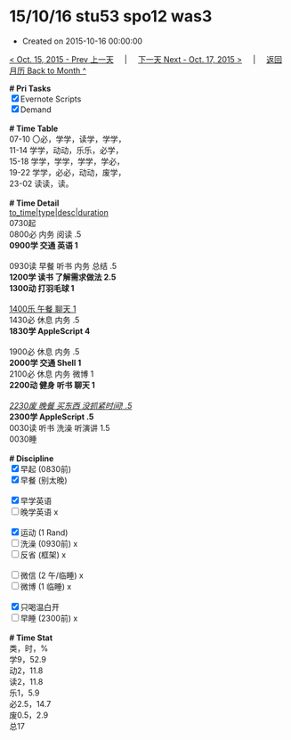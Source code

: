 # 15/10/16 stu53 spo12 was3

- Created on 2015-10-16 00:00:00

[< Oct. 15, 2015 - Prev 上一天](/_archived/lifelogs/2015/10/d15.md) &nbsp; &nbsp; | &nbsp; &nbsp; [下一天 Next - Oct. 17, 2015 >](/_archived/lifelogs/2015/10/d17.md) &nbsp; &nbsp; |  &nbsp; &nbsp; [返回月历 Back to Month ^](/_archived/lifelogs/2015/10/index.md)
<br/><div><b># Pri Tasks</b></div><div><input checked="true" type="checkbox"/>Evernote Scripts</div><div><input checked="true" type="checkbox"/>Demand</div><div><br/></div><div><b># Time Table</b></div><div>07-10 〇必，学学，读学，学学，</div><div>11-14 学学，动动，乐乐，必学，</div><div>15-18 学学，学学，学学，学必，</div><div>19-22 学学，必必，动动，废学，</div><div>23-02 读读，读。</div><div><br/></div><div><b># Time Detail</b></div><div><u>to_time|type|desc|duration</u></div><div>0730起</div><div>0800必 内务 阅读 .5</div><div><b>0900学 交通 英语 1</b></div><div><br/></div><div>0930读 早餐 听书 内务 总结 .5</div><div><b>1200学 读书 了解需求做法 2.5</b></div><div><b>1300动 打羽毛球 1</b></div><div><br/></div><div><u>1400乐 午餐 聊天 1</u></div><div>1430必 休息 内务 .5</div><div><b>1830学 AppleScript 4</b></div><div><br/></div><div>1900必 休息 内务 .5</div><div><b>2000学 交通 Shell 1</b></div><div>2100必 休息 内务 微博 1</div><div><b>2200动 健身 听书 聊天 1</b></div><div><br/></div><div><u><i>2230废 晚餐 买东西 没抓紧时间! .5</i></u></div><div><b>2300学 AppleScript .5</b></div><div>0030读 听书 洗澡 听演讲 1.5</div><div>0030睡</div><div><br/></div><div><b># Discipline</b></div><div><input checked="true" type="checkbox"/>早起 (0830前)</div><div><input checked="true" type="checkbox"/>早餐 (别太晚)</div><div><br/></div><div><input checked="true" type="checkbox"/>早学英语</div><div><input type="checkbox"/>晚学英语 x</div><div><br/></div><div><input checked="true" type="checkbox"/>运动 (1 Rand)</div><div><input type="checkbox"/>洗澡 (0930前) x</div><div><input type="checkbox"/>反省 (框架) x</div><div><br/></div><div><input type="checkbox"/>微信 (2 午/临睡) x</div><div><input type="checkbox"/>微博 (1 临睡) x</div><div><br/></div><div><input checked="true" type="checkbox"/>只喝温白开</div><div><input type="checkbox"/>早睡 (2300前) x</div><div><br/></div><div><b># Time Stat</b></div><div>类，时，%</div><div>学9，52.9</div><div>动2，11.8</div><div>读2，11.8</div><div>乐1，5.9</div><div>必2.5，14.7</div><div>废0.5，2.9</div><div>总17</div><div><br/></div>
